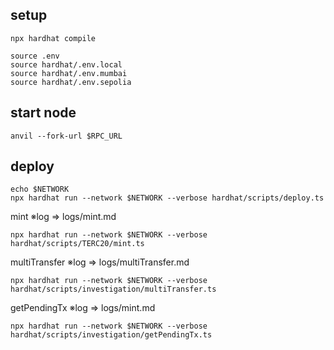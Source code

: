 ## setup

```
npx hardhat compile

source .env
source hardhat/.env.local
source hardhat/.env.mumbai
source hardhat/.env.sepolia
```

## start node

```
anvil --fork-url $RPC_URL
```

## deploy

```
echo $NETWORK
npx hardhat run --network $NETWORK --verbose hardhat/scripts/deploy.ts
```

mint ※log => logs/mint.md

```
npx hardhat run --network $NETWORK --verbose hardhat/scripts/TERC20/mint.ts
```

multiTransfer ※log => logs/multiTransfer.md

```
npx hardhat run --network $NETWORK --verbose hardhat/scripts/investigation/multiTransfer.ts
```

getPendingTx ※log => logs/mint.md

```
npx hardhat run --network $NETWORK --verbose hardhat/scripts/investigation/getPendingTx.ts
```
